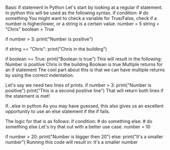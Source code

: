 Basic if statement in Python
Let's start by looking at a regular if statement.
In python this will be used as the following syntax.
if condition:
    # do something
You might want to check a variable for True/False, check if a number is higher/lower, or a string is a certain value.
number = 5
string = "Chris"
boolean = True

if number > 3:
    print("Number is positive")

if string == "Chris":
    print("Chris in the building")

if boolean == True:
    print("Boolean is true")
This will result in the following:
Number is positive
Chris in the building
Boolean is true
Multiple returns for an if statement
The cool part about this is that we can have multiple returns by using the correct indentation.

Let's say we need two lines of prints.
if number > 3:
  print("Number is positive")
  print("This is a second positive line")
That will return both lines if the statement is met!

If...else in python
As you may have guessed, this also gives us an excellent opportunity to use an else statement if the if fails.

The logic for that is as follows:
if condition:
    # do something
else:
    # do something else
Let's try that out with a better use case.
number = 10

if number > 20:
  print("Number is bigger then 20")
else:
  print("It's a smaller number")
Running this code will result in:
It's a smaller number

